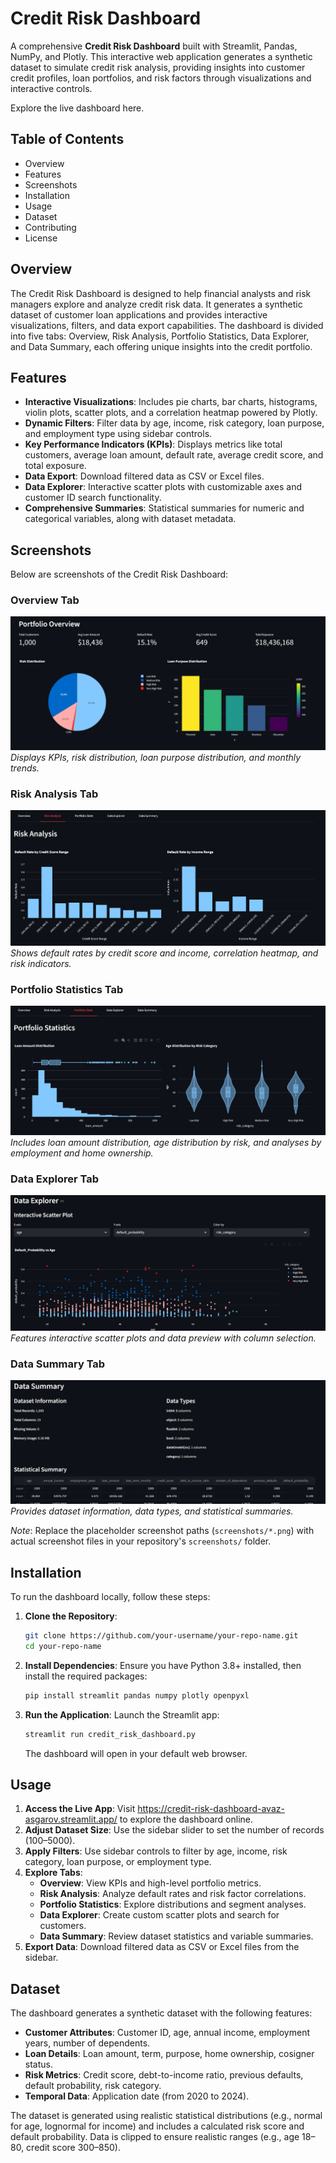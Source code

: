# Credit Risk Dashboard

A comprehensive **Credit Risk Dashboard** built with Streamlit, Pandas, NumPy, and Plotly. This interactive web application generates a synthetic dataset to simulate credit risk analysis, providing insights into customer credit profiles, loan portfolios, and risk factors through visualizations and interactive controls.

Explore the live dashboard here.

## Table of Contents

- Overview
- Features
- Screenshots
- Installation
- Usage
- Dataset
- Contributing
- License

## Overview

The Credit Risk Dashboard is designed to help financial analysts and risk managers explore and analyze credit risk data. It generates a synthetic dataset of customer loan applications and provides interactive visualizations, filters, and data export capabilities. The dashboard is divided into five tabs: Overview, Risk Analysis, Portfolio Statistics, Data Explorer, and Data Summary, each offering unique insights into the credit portfolio.

## Features

- **Interactive Visualizations**: Includes pie charts, bar charts, histograms, violin plots, scatter plots, and a correlation heatmap powered by Plotly.
- **Dynamic Filters**: Filter data by age, income, risk category, loan purpose, and employment type using sidebar controls.
- **Key Performance Indicators (KPIs)**: Displays metrics like total customers, average loan amount, default rate, average credit score, and total exposure.
- **Data Export**: Download filtered data as CSV or Excel files.
- **Data Explorer**: Interactive scatter plots with customizable axes and customer ID search functionality.
- **Comprehensive Summaries**: Statistical summaries for numeric and categorical variables, along with dataset metadata.

## Screenshots

Below are screenshots of the Credit Risk Dashboard:

### Overview Tab

![Overview Tab](screenshots/overview_tab.png)*Displays KPIs, risk distribution, loan purpose distribution, and monthly trends.*

### Risk Analysis Tab

![Risk Analysis Tab](screenshots/risk_analysis_tab.png)*Shows default rates by credit score and income, correlation heatmap, and risk indicators.*

### Portfolio Statistics Tab

![Portfolio Statistics Tab](screenshots/portfolio_stats_tab.png)*Includes loan amount distribution, age distribution by risk, and analyses by employment and home ownership.*

### Data Explorer Tab

![Data Explorer Tab](screenshots/data_explorer_tab.png)*Features interactive scatter plots and data preview with column selection.*

### Data Summary Tab

![Data Summary Tab](screenshots/data_summary_tab.png)*Provides dataset information, data types, and statistical summaries.*

*Note*: Replace the placeholder screenshot paths (`screenshots/*.png`) with actual screenshot files in your repository's `screenshots/` folder.

## Installation

To run the dashboard locally, follow these steps:

1. **Clone the Repository**:

   ```bash
   git clone https://github.com/your-username/your-repo-name.git
   cd your-repo-name
   ```

2. **Install Dependencies**: Ensure you have Python 3.8+ installed, then install the required packages:

   ```bash
   pip install streamlit pandas numpy plotly openpyxl
   ```

3. **Run the Application**: Launch the Streamlit app:

   ```bash
   streamlit run credit_risk_dashboard.py
   ```

   The dashboard will open in your default web browser.

## Usage

1. **Access the Live App**: Visit https://credit-risk-dashboard-avaz-asgarov.streamlit.app/ to explore the dashboard online.
2. **Adjust Dataset Size**: Use the sidebar slider to set the number of records (100–5000).
3. **Apply Filters**: Use sidebar controls to filter by age, income, risk category, loan purpose, or employment type.
4. **Explore Tabs**:
   - **Overview**: View KPIs and high-level portfolio metrics.
   - **Risk Analysis**: Analyze default rates and risk factor correlations.
   - **Portfolio Statistics**: Explore distributions and segment analyses.
   - **Data Explorer**: Create custom scatter plots and search for customers.
   - **Data Summary**: Review dataset statistics and variable summaries.
5. **Export Data**: Download filtered data as CSV or Excel files from the sidebar.

## Dataset

The dashboard generates a synthetic dataset with the following features:

- **Customer Attributes**: Customer ID, age, annual income, employment years, number of dependents.
- **Loan Details**: Loan amount, term, purpose, home ownership, cosigner status.
- **Risk Metrics**: Credit score, debt-to-income ratio, previous defaults, default probability, risk category.
- **Temporal Data**: Application date (from 2020 to 2024).

The dataset is generated using realistic statistical distributions (e.g., normal for age, lognormal for income) and includes a calculated risk score and default probability. Data is clipped to ensure realistic ranges (e.g., age 18–80, credit score 300–850).